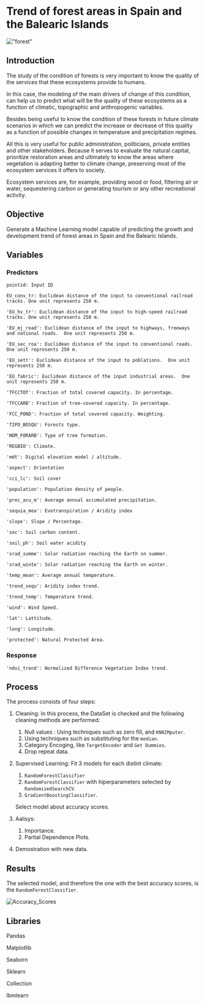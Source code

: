# Trend of forest areas in Spain and the Balearic Islands

!["forest"](https://encrypted-tbn0.gstatic.com/images?q=tbn:ANd9GcRcOkaZks8L6vrZmxKO5ZuiuF4Ct1mfiBJ-3Q&usqp=CAU)

## Introduction

The study of the condition of forests is very important to know the quality of the services that these ecosystems provide to humans.

In this case, the modeling of the main drivers of change of this condition, can help us to predict what will be the quality of these ecosystems as a function of climatic, topographic and anthropogenic variables.

Besides being useful to know the condition of these forests in future climate scenarios in which we can predict the increase or decrease of this quality as a function of possible changes in temperature and precipitation regimes.

All this is very useful for public administration, politicians, private entities and other stakeholders. Because it serves to evaluate the natural capital, prioritize restoration areas and ultimately to know the areas where vegetation is adapting better to climate change, preserving most of the ecosystem services it offers to society.

Ecosystem services are, for example, providing wood or food, filtering air or water, sequestering carbon or generating tourism or any other recreational activity.


  
## Objective
  
Generate a Machine Learning model capable of predicting the growth and development trend of forest areas in Spain and the Balearic Islands. 

## Variables

### Predictors
    
    pointid: Input ID

    EU_conv_tr: Euclidean distance of the input to conventional railroad tracks. One unit represents 250 m.

    'EU_hv_tr': Euclidean distance of the input to high-speed railroad tracks. One unit represents 250 m.

    'EU_mj_road': Euclidean distance of the input to highways, freeways and national roads.  One unit represents 250 m.

    'EU_sec_roa': Euclidean distance of the input to conventional roads.  One unit represents 250 m.

    'EU_sett': Euclidean distance of the input to poblations.  One unit represents 250 m.

    'EU_fabric': Euclidean distance of the input industrial areas.  One unit represents 250 m.

    'TFCCTOT': Fraction of total covered capacity. In percentage.

    'TFCCARB': Fraction of tree-covered capacity. In percentage.

    'FCC_POND': Fraction of total covered capacity. Weighting.

    'TIPO_BOSQU': Forests type.

    'NOM_FORARB': Type of tree formation.

    'REGBIO': Climate.

    'mdt': Digital elevation model / altitude.

    'aspect': Orientation

    'cci_lc': Soil cover

    'population': Population density of people.

    'prec_acu_m': Average annual accumulated precipitation.

    'sequia_mea': Evotranspiration / Aridity index

    'slope': Slope / Percentage.

    'soc': Soil carbon content.

    'soil_ph': Soil water acidity

    'srad_summe': Solar radiation reaching the Earth on summer.

    'srad_winte': Solar radiation reaching the Earth on winter.

    'temp_mean': Average annual temperature.

    'trend_sequ': Aridity index trend.

    'trend_temp': Temperature trend.

    'wind': Wind Speed.

    'lat': Lattitude.

    'long': Longitude.

    'protected': Natural Protected Area.


### Response
    'ndvi_trend': Normalized Difference Vegetation Index trend.


## Process

The process consists of four steps:

1. Cleaning:
In this process, the DataSet is checked and the following cleaning methods are performed:
    1. Null values : Using techniques such as zero fill, and `KNNIMputer`.
    2. Using techniques such as substituting for the `median`.
    3. Category Encoging, like `TargetEncoder` and `Get Dummies`.
    4. Drop repeat data.

2. Supervised Learning:
Fit 3 models for each distint climate:
    1. `RandomForestClassifier`
    2. `RandomForestClassifier` with hiperparameters selected by `RandomizedSearchCV`.
    3. `GradientBoostingClassifier`.    
    
    Select model about accuracy scores.

3. Aalisys:
    1. Importance.
    2. Partial Dependence Plots.

4. Demostration with new data.

## Results

The selected model, and therefore the one with the best accuracy scores, is the `RandomForestClassifier`.


![Accuracy_Scores](output\Accuray_Scores.png)


## Libraries

Pandas

Matplotlib

Seaborn

Sklearn

Collection

Ibmlearn
